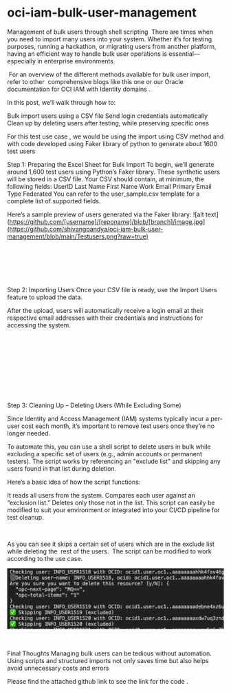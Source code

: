 # oci-iam-bulk-user-management
Management of bulk users through shell scripting
​
There are times when you need to import many users into your system. Whether it’s for testing purposes, running a hackathon, or migrating users from another platform, having an efficient way to handle bulk user operations is essential—especially in enterprise environments.

 For an overview of the different methods available for bulk user import, refer to other  comprehensive blogs like this one or our Oracle documentation for OCI IAM with Identity domains .

In this post, we’ll walk through how to:

Bulk import users using a CSV file
Send login credentials automatically
Clean up by deleting users after testing, while preserving specific ones
 

For this test use case , we would be using the import using CSV method and with code developed using Faker library of python to generate about 1600 test users

Step 1: Preparing the Excel Sheet for Bulk Import
To begin, we’ll generate around 1,600 test users using Python’s Faker library. These synthetic users will be stored in a CSV file.
Your CSV should contain, at minimum, the following fields:
UserID
Last Name
First Name
Work Email
Primary Email Type
Federated
You can refer to the user_sample.csv template for a complete list of supported fields.

Here’s a sample preview of users generated via the Faker library:
![alt text](https://github.com/[username]/[reponame]/blob/[branch]/image.jpg](https://github.com/shivangpandya/oci-iam-bulk-user-management/blob/main/Testusers.png?raw=true)


 

 ​​

 

Step 2: Importing Users
Once your CSV file is ready, use the Import Users feature to upload the data.

After the upload, users will automatically receive a login email at their respective email addresses with their credentials and instructions for accessing the system.


 

 

 

 

 

Step 3: Cleaning Up – Deleting Users (While Excluding Some)
 

Since Identity and Access Management (IAM) systems typically incur a per-user cost each month, it’s important to remove test users once they’re no longer needed.

To automate this, you can use a shell script to delete users in bulk while excluding a specific set of users (e.g., admin accounts or permanent testers). The script works by referencing an "exclude list" and skipping any users found in that list during deletion.

Here’s a basic idea of how the script functions:

It reads all users from the system.
Compares each user against an “exclusion list.”
Deletes only those not in the list.
This script can easily be modified to suit your environment or integrated into your CI/CD pipeline for test cleanup.

 

As you can see it skips a certain set of users which are in the exclude list while deleting the  rest of the users.  The script can be modified to work according to the use case.

![alt text](https://github.com/shivangpandya/oci-iam-bulk-user-management/blob/main/script-detail.png?raw=true)


 

Final Thoughts
Managing bulk users can be tedious without automation. Using scripts and structured imports not only saves time but also helps avoid unnecessary costs and errors

Please find the attached github link to see the link for the code .

​
